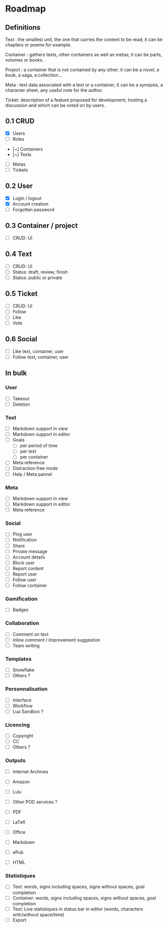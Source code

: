 # Roadmap

## Definitions
Text
: the smallest unit, the one that carries the content to be read; it can be chapters or poems for example.

Container
: gathers texts, other containers as well as metas; it can be parts, volumes or books.

Project 
: a container that is not contained by any other; it can be a novel, a book, a saga, a collection...

Meta
: text data associated with a text or a container; it can be a synopsis, a character sheet, any useful note for the author.

Ticket:
description of a feature proposed for development, hosting a discussion and which can be voted on by users.

## 0.1 CRUD
- [x] Users
- [ ] Roles
- [~] Containers
- [~] Texts
- [ ] Metas
- [ ] Tickets

## 0.2 User
- [x] Login / logout
- [x] Account creation
- [ ] Forgotten password

## 0.3 Container / project
- [ ] CRUD: UI

## 0.4 Text
- [ ] CRUD: UI
- [ ] Status: draft, review, finish
- [ ] Status: public or private

## 0.5 Ticket
- [ ] CRUD: UI
- [ ] Follow
- [ ] Like
- [ ] Vote

## 0.6 Social
- [ ] Like text, container, user
- [ ] Follow text, container, user

## In bulk
### User
- [ ] Takeout
- [ ] Deletion

### Text
- [ ] Markdown support in view
- [ ] Markdown support in editor
- [ ] Goals
    - [ ] per period of time
    - [ ] per text
    - [ ] per container
- [ ] Meta reference
- [ ] Distraction free mode
- [ ] Help / Meta pannel

### Meta
- [ ] Markdown support in view
- [ ] Markdown support in editor
- [ ] Meta reference

### Social
- [ ] Ping user
- [ ] Notification
- [ ] Share
- [ ] Private message
- [ ] Account details
- [ ] Block user
- [ ] Report content
- [ ] Report user
- [ ] Follow user
- [ ] Follow container

### Gamification
- [ ] Badges

### Collaboration
- [ ] Comment on text
- [ ] Inline comment / Improvement suggestion
- [ ] Team writing

### Templates
- [ ] Snowflake
- [ ] Others ?

### Personnalisation
- [ ] Interface
- [ ] Workflow
- [ ] Lua Sandbox ?

### Licencing
- [ ] Copyright
- [ ] CC
- [ ] Others ?

### Outputs
- [ ] Internet Archives
- [ ] Amazon
- [ ] Lulu
- [ ] Other POD services ?
- [ ] PDF
- [ ] LaTeX
- [ ] Office
- [ ] Markdown
- [ ] ePub
- [ ] HTML


### Statistiques
- [ ] Text: words, signs including spaces, signs without spaces, goal completion
- [ ] Container: words, signs including spaces, signs without spaces, goal completion
- [ ] Text: Live statistiques in status bar in editor (words, characters with/without space/time)
- [ ] Export